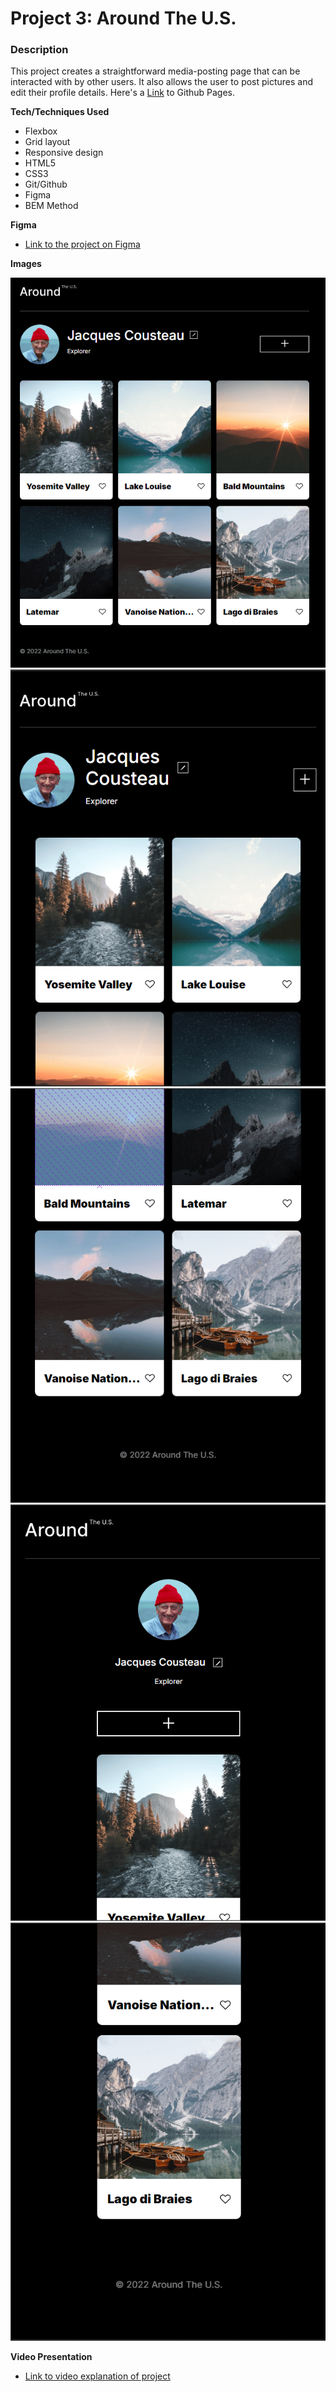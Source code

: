 # Project 3: Around The U.S.

### Description

This project creates a straightforward media-posting page that can be interacted with by other users. It also allows the user to post pictures and edit their profile details. Here's a [Link](https://collin-mc.github.io/se_project_aroundtheus) to Github Pages.

**Tech/Techniques Used**

- Flexbox
- Grid layout
- Responsive design
- HTML5
- CSS3
- Git/Github
- Figma
- BEM Method

**Figma**

- [Link to the project on Figma](https://www.figma.com/design/Es8zZP3ARGH9JGcw60i3OD/Sprint-3_-Around-the-US?node-id=0-1&t=1AXzi8f0LtKSLHIt-0)

**Images**

![Desktop View](./images/Proj%203%20Desktop%20View.png)
![Tablet View](./images/Proj%203%20Tablet%20View%201.png)
![Tablet View](./images/Proj%203%20Tablet%20View%202.png)
![Mobile View](./images/Proj%203%20Mobile%20View%201.png)
![Mobile View](./images/Proj%203%20Mobile%20View%202.png)

**Video Presentation**

- [Link to video explanation of project]() <!-- Will upload and attach link after first iteration is reviewed :) -->
